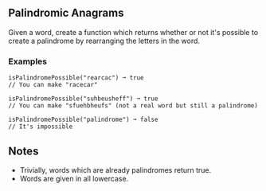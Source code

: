 ## Palindromic Anagrams
Given a word, create a function which returns whether or not it's possible to create a palindrome by rearranging the letters in the word.

### Examples
```
isPalindromePossible("rearcac") ➞ true
// You can make "racecar"

isPalindromePossible("suhbeusheff") ➞ true
// You can make "sfuehbheufs" (not a real word but still a palindrome)

isPalindromePossible("palindrome") ➞ false
// It's impossible
```
## Notes
- Trivially, words which are already palindromes return true.
- Words are given in all lowercase.